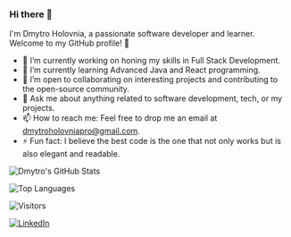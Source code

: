 ### Hi there 👋

I'm Dmytro Holovnia, a passionate software developer and learner. Welcome to my GitHub profile! 🚀

- 🔭 I’m currently working on honing my skills in Full Stack Development.
- 🌱 I’m currently learning Advanced Java and React programming.
- 👯 I’m open to collaborating on interesting projects and contributing to the open-source community.
- 💬 Ask me about anything related to software development, tech, or my projects.
- 📫 How to reach me: Feel free to drop me an email at dmytroholovniapro@gmail.com.
- ⚡ Fun fact: I believe the best code is the one that not only works but is also elegant and readable.

<!-- GitHub Stats -->
![Dmytro's GitHub Stats](https://github-readme-stats.vercel.app/api?username=DmytHol&show_icons=true&theme=dark)

<!-- Top Languages -->
![Top Languages](https://github-readme-stats.vercel.app/api/top-langs/?username=DmytHol&layout=compact&theme=dark)

<!-- Visitor Badge -->
![Visitors](https://visitor-badge.glitch.me/badge?page_id=DmytHol.DmytHol)

<!-- LinkedIn Badge -->
[![LinkedIn](https://img.shields.io/badge/-LinkedIn-blue?style=flat-square&logo=Linkedin&logoColor=white&link=https://www.linkedin.com/in/dmytro-holovnia/)](https://www.linkedin.com/in/dmytro-holovnia/)
